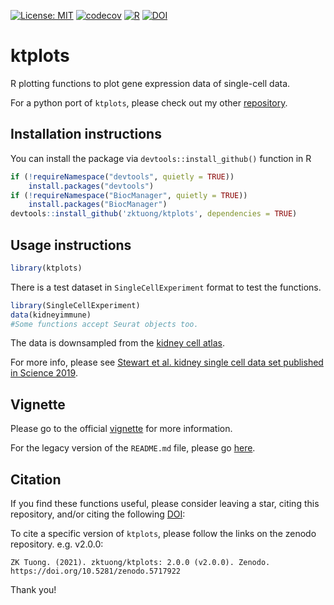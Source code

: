 [![License: MIT](https://img.shields.io/badge/License-MIT-yellow.svg)](https://opensource.org/licenses/MIT)
[![codecov](https://codecov.io/gh/zktuong/ktplots/branch/master/graph/badge.svg)](https://codecov.io/gh/zktuong/ktplots)
[![R](https://github.com/zktuong/ktplots/actions/workflows/r.yml/badge.svg)](https://github.com/zktuong/ktplots/actions/workflows/r.yml)
[![DOI](https://zenodo.org/badge/DOI/10.5281/zenodo.6728350.svg)](https://doi.org/10.5281/zenodo.5717922)

# ktplots
R plotting functions to plot gene expression data of single-cell data.

For a python port of `ktplots`, please check out my other [repository](https://www.github.com/zktuong/ktplotspy).

## Installation instructions
You can install the package via `devtools::install_github()` function in R
```R
if (!requireNamespace("devtools", quietly = TRUE))
    install.packages("devtools")
if (!requireNamespace("BiocManager", quietly = TRUE))
    install.packages("BiocManager")
devtools::install_github('zktuong/ktplots', dependencies = TRUE)
```
## Usage instructions
```R
library(ktplots)
```
There is a test dataset in `SingleCellExperiment` format to test the functions.
```R
library(SingleCellExperiment)
data(kidneyimmune)
#Some functions accept Seurat objects too.
```
The data is downsampled from the [kidney cell atlas](https://kidneycellatlas.org).

For more info, please see [Stewart et al. kidney single cell data set published in Science 2019](https://science.sciencemag.org/content/365/6460/1461).

## Vignette

Please go to the official [vignette](https://zktuong.github.io/ktplots/articles/vignette.html) for more information.

For the legacy version of the `README.md` file, please go [here](https://github.com/zktuong/ktplots/blob/master/_legacy_README.md).

## Citation
If you find these functions useful, please consider leaving a star, citing this repository, and/or citing the following [DOI](https://doi.org/10.5281/zenodo.5717922):

To cite a specific version of `ktplots`, please follow the links on the zenodo repository. e.g. v2.0.0:
```
ZK Tuong. (2021). zktuong/ktplots: 2.0.0 (v2.0.0). Zenodo. https://doi.org/10.5281/zenodo.5717922
```

Thank you!
